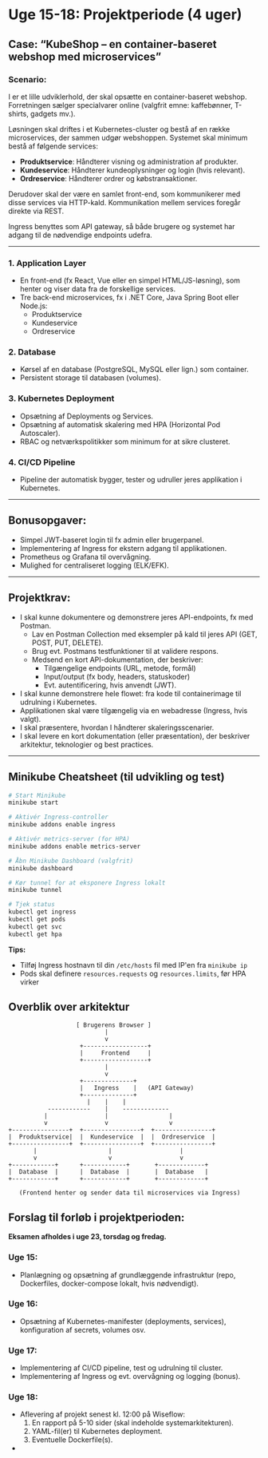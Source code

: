 # Uge 15-18: Projektperiode (4 uger)

## Case: “KubeShop – en container-baseret webshop med microservices”

### Scenario:
I er et lille udviklerhold, der skal opsætte en container-baseret webshop. Forretningen sælger specialvarer online (valgfrit emne: kaffebønner, T-shirts, gadgets mv.).

Løsningen skal driftes i et Kubernetes-cluster og bestå af en række microservices, der sammen udgør webshoppen. Systemet skal minimum bestå af følgende services:

- **Produktservice**: Håndterer visning og administration af produkter.
- **Kundeservice**: Håndterer kundeoplysninger og login (hvis relevant).
- **Ordreservice**: Håndterer ordrer og købstransaktioner.

Derudover skal der være en samlet front-end, som kommunikerer med disse services via HTTP-kald. Kommunikation mellem services foregår direkte via REST.

Ingress benyttes som API gateway, så både brugere og systemet har adgang til de nødvendige endpoints udefra.

---

### 1. **Application Layer**
- En front-end (fx React, Vue eller en simpel HTML/JS-løsning), som henter og viser data fra de forskellige services.
- Tre back-end microservices, fx i .NET Core, Java Spring Boot eller Node.js:
  - Produktservice
  - Kundeservice
  - Ordreservice

### 2. **Database**
- Kørsel af en database (PostgreSQL, MySQL eller lign.) som container.
- Persistent storage til databasen (volumes).

### 3. **Kubernetes Deployment**
- Opsætning af Deployments og Services.
- Opsætning af automatisk skalering med HPA (Horizontal Pod Autoscaler).
- RBAC og netværkspolitikker som minimum for at sikre clusteret.

### 4. **CI/CD Pipeline**
- Pipeline der automatisk bygger, tester og udruller jeres applikation i Kubernetes.

---

## Bonusopgaver:
- Simpel JWT-baseret login til fx admin eller brugerpanel.
- Implementering af Ingress for ekstern adgang til applikationen.
- Prometheus og Grafana til overvågning.
- Mulighed for centraliseret logging (ELK/EFK).

---

## Projektkrav:
- I skal kunne dokumentere og demonstrere jeres API-endpoints, fx med Postman.
  - Lav en Postman Collection med eksempler på kald til jeres API (GET, POST, PUT, DELETE).
  - Brug evt. Postmans testfunktioner til at validere respons.
  - Medsend en kort API-dokumentation, der beskriver:
    - Tilgængelige endpoints (URL, metode, formål)
    - Input/output (fx body, headers, statuskoder)
    - Evt. autentificering, hvis anvendt (JWT).
- I skal kunne demonstrere hele flowet: fra kode til containerimage til udrulning i Kubernetes.
- Applikationen skal være tilgængelig via en webadresse (Ingress, hvis valgt).
- I skal præsentere, hvordan I håndterer skaleringsscenarier.
- I skal levere en kort dokumentation (eller præsentation), der beskriver arkitektur, teknologier og best practices.

---

## Minikube Cheatsheet (til udvikling og test)

```bash
# Start Minikube
minikube start

# Aktivér Ingress-controller
minikube addons enable ingress

# Aktivér metrics-server (for HPA)
minikube addons enable metrics-server

# Åbn Minikube Dashboard (valgfrit)
minikube dashboard

# Kør tunnel for at eksponere Ingress lokalt
minikube tunnel

# Tjek status
kubectl get ingress
kubectl get pods
kubectl get svc
kubectl get hpa
```

**Tips:**
- Tilføj Ingress hostnavn til din `/etc/hosts` fil med IP'en fra `minikube ip`
- Pods skal definere `resources.requests` og `resources.limits`, før HPA virker

## Overblik over arkitektur

```
                   [ Brugerens Browser ]
                           |
                           v
                    +------------------+
                    |     Frontend     |
                    +------------------+
                           |
                           v
                    +--------------+
                    |   Ingress    |   (API Gateway)
                    +--------------+
                      |    |    |
           ------------    |    -------------
          |                |                 |
          v                v                 v
+----------------+  +----------------+  +----------------+
|  Produktservice|  |  Kundeservice  |  |  Ordreservice  |
+----------------+  +----------------+  +----------------+
       |                    |                   |
       v                    v                   v
+------------+      +------------+       +-------------+
|  Database  |      |  Database  |       |  Database   |
+------------+      +------------+       +-------------+

   (Frontend henter og sender data til microservices via Ingress)
```

## Forslag til forløb i projektperioden:

**Eksamen afholdes i uge 23, torsdag og fredag.**

### Uge 15:
- Planlægning og opsætning af grundlæggende infrastruktur (repo, Dockerfiles, docker-compose lokalt, hvis nødvendigt).

### Uge 16:
- Opsætning af Kubernetes-manifester (deployments, services), konfiguration af secrets, volumes osv.

### Uge 17:
- Implementering af CI/CD pipeline, test og udrulning til cluster.
- Implementering af Ingress og evt. overvågning og logging (bonus).

### Uge 18:
- Aflevering af projekt senest kl. 12:00 på Wiseflow:
  1) En rapport på 5-10 sider (skal indeholde systemarkitekturen).
  2) YAML-fil(er) til Kubernetes deployment.
  3) Eventuelle Dockerfile(s).
- 

